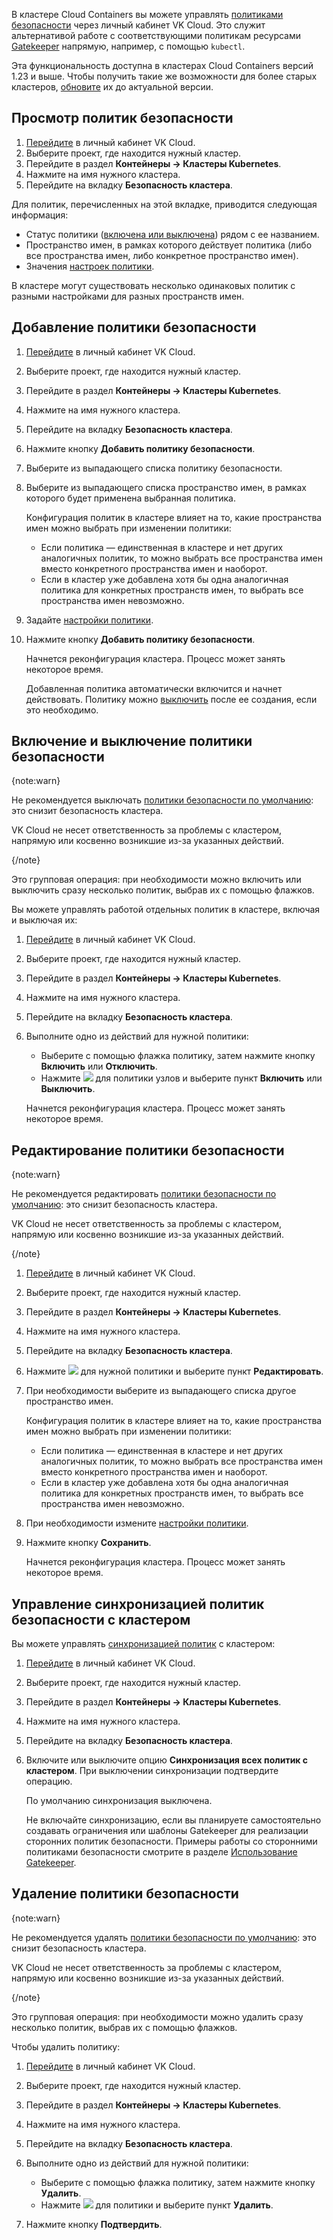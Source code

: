 В кластере Cloud Containers вы можете управлять [политиками безопасности](../../concepts/security-policies) через личный кабинет VK Cloud. Это служит альтернативой работе с соответствующими политикам ресурсами [Gatekeeper](../../reference/gatekeeper) напрямую, например, с помощью `kubectl`.

Эта функциональность доступна в кластерах Cloud Containers версий 1.23 и выше. Чтобы получить такие же возможности для более старых кластеров, [обновите](../update) их до актуальной версии.

## Просмотр политик безопасности

1. [Перейдите](https://msk.cloud.vk.com/app/) в личный кабинет VK Cloud.
1. Выберите проект, где находится нужный кластер.
1. Перейдите в раздел **Контейнеры → Кластеры Kubernetes**.
1. Нажмите на имя нужного кластера.
1. Перейдите на вкладку **Безопасность кластера**.

Для политик, перечисленных на этой вкладке, приводится следующая информация:

- Статус политики ([включена или выключена](#vklyuchenie_i_vyklyuchenie_politiki_bezopasnosti)) рядом с ее названием.
- Пространство имен, в рамках которого действует политика (либо все пространства имен, либо конкретное пространство имен).
- Значения [настроек политики](../../concepts/security-policies#dostupnye_politiki_bezopasnosti_i_ih_nastroyki).

В кластере могут существовать несколько одинаковых политик с разными настройками для разных пространств имен.

## Добавление политики безопасности

1. [Перейдите](https://msk.cloud.vk.com/app/) в личный кабинет VK Cloud.
1. Выберите проект, где находится нужный кластер.
1. Перейдите в раздел **Контейнеры → Кластеры Kubernetes**.
1. Нажмите на имя нужного кластера.
1. Перейдите на вкладку **Безопасность кластера**.
1. Нажмите кнопку **Добавить политику безопасности**.
1. Выберите из выпадающего списка политику безопасности.
1. Выберите из выпадающего списка пространство имен, в рамках которого будет применена выбранная политика.

   Конфигурация политик в кластере влияет на то, какие пространства имен можно выбрать при изменении политики:

   - Если политика — единственная в кластере и нет других аналогичных политик, то можно выбрать все пространства имен вместо конкретного пространства имен и наоборот.
   - Если в кластер уже добавлена хотя бы одна аналогичная политика для конкретных пространств имен, то выбрать все пространства имен невозможно.

1. Задайте [настройки политики](../../concepts/security-policies#dostupnye_politiki_bezopasnosti_i_ih_nastroyki).
1. Нажмите кнопку **Добавить политику безопасности**.

   Начнется реконфигурация кластера. Процесс может занять некоторое время.

   Добавленная политика автоматически включится и начнет действовать. Политику можно [выключить](#vklyuchenie_i_vyklyuchenie_politiki_bezopasnosti) после ее создания, если это необходимо.

## Включение и выключение политики безопасности

{note:warn}

Не рекомендуется выключать [политики безопасности по умолчанию](../../concepts/addons-and-settings/settings#prednastroennye_shablony_i_ogranicheniya_gatekeeper): это снизит безопасность кластера.

VK Cloud не несет ответственность за проблемы с кластером, напрямую или косвенно возникшие из-за указанных действий.

{/note}

Это групповая операция: при необходимости можно включить или выключить сразу несколько политик, выбрав их с помощью флажков.

Вы можете управлять работой отдельных политик в кластере, включая и выключая их:

1. [Перейдите](https://msk.cloud.vk.com/app/) в личный кабинет VK Cloud.
1. Выберите проект, где находится нужный кластер.
1. Перейдите в раздел **Контейнеры → Кластеры Kubernetes**.
1. Нажмите на имя нужного кластера.
1. Перейдите на вкладку **Безопасность кластера**.
1. Выполните одно из действий для нужной политики:

   - Выберите с помощью флажка политику, затем нажмите кнопку **Включить** или **Отключить**.
   - Нажмите ![ ](/ru/assets/more-icon.svg "inline") для политики узлов и выберите пункт **Включить** или **Выключить**.

   Начнется реконфигурация кластера. Процесс может занять некоторое время.

## Редактирование политики безопасности

{note:warn}

Не рекомендуется редактировать [политики безопасности по умолчанию](../../concepts/addons-and-settings/settings#prednastroennye_shablony_i_ogranicheniya_gatekeeper): это снизит безопасность кластера.

VK Cloud не несет ответственность за проблемы с кластером, напрямую или косвенно возникшие из-за указанных действий.

{/note}

1. [Перейдите](https://msk.cloud.vk.com/app/) в личный кабинет VK Cloud.
1. Выберите проект, где находится нужный кластер.
1. Перейдите в раздел **Контейнеры → Кластеры Kubernetes**.
1. Нажмите на имя нужного кластера.
1. Перейдите на вкладку **Безопасность кластера**.
1. Нажмите ![ ](/ru/assets/more-icon.svg "inline") для нужной политики и выберите пункт **Редактировать**.
1. При необходимости выберите из выпадающего списка другое пространство имен.

   Конфигурация политик в кластере влияет на то, какие пространства имен можно выбрать при изменении политики:

   - Если политика — единственная в кластере и нет других аналогичных политик, то можно выбрать все пространства имен вместо конкретного пространства имен и наоборот.
   - Если в кластер уже добавлена хотя бы одна аналогичная политика для конкретных пространств имен, то выбрать все пространства имен невозможно.

1. При необходимости измените [настройки политики](../../concepts/security-policies#dostupnye_politiki_bezopasnosti_i_ih_nastroyki).
1. Нажмите кнопку **Сохранить**.

   Начнется реконфигурация кластера. Процесс может занять некоторое время.

## Управление синхронизацией политик безопасности с кластером

Вы можете управлять [синхронизацией политик](../../concepts/security-policies#rabota_s_politikami_bezopasnosti_cherez_lichnyy_kabinet) с кластером:

1. [Перейдите](https://msk.cloud.vk.com/app/) в личный кабинет VK Cloud.
1. Выберите проект, где находится нужный кластер.
1. Перейдите в раздел **Контейнеры → Кластеры Kubernetes**.
1. Нажмите на имя нужного кластера.
1. Перейдите на вкладку **Безопасность кластера**.
1. Включите или выключите опцию **Синхронизация всех политик с кластером**. При выключении синхронизации подтвердите операцию.

   По умолчанию синхронизация выключена.

   Не включайте синхронизацию, если вы планируете самостоятельно создавать ограничения или шаблоны Gatekeeper для реализации сторонних политик безопасности. Примеры работы со сторонними политиками безопасности смотрите в разделе [Использование Gatekeeper](../../how-to-guides/gatekeeper).

## Удаление политики безопасности

{note:warn}

Не рекомендуется удалять [политики безопасности по умолчанию](../../concepts/addons-and-settings/settings#prednastroennye_shablony_i_ogranicheniya_gatekeeper): это снизит безопасность кластера.

VK Cloud не несет ответственность за проблемы с кластером, напрямую или косвенно возникшие из-за указанных действий.

{/note}

Это групповая операция: при необходимости можно удалить сразу несколько политик, выбрав их с помощью флажков.

Чтобы удалить политику:

1. [Перейдите](https://msk.cloud.vk.com/app/) в личный кабинет VK Cloud.
1. Выберите проект, где находится нужный кластер.
1. Перейдите в раздел **Контейнеры → Кластеры Kubernetes**.
1. Нажмите на имя нужного кластера.
1. Перейдите на вкладку **Безопасность кластера**.
1. Выполните одно из действий для нужной политики:

   - Выберите с помощью флажка политику, затем нажмите кнопку **Удалить**.
   - Нажмите ![ ](/ru/assets/more-icon.svg "inline") для политики и выберите пункт **Удалить**.

1. Нажмите кнопку **Подтвердить**.
